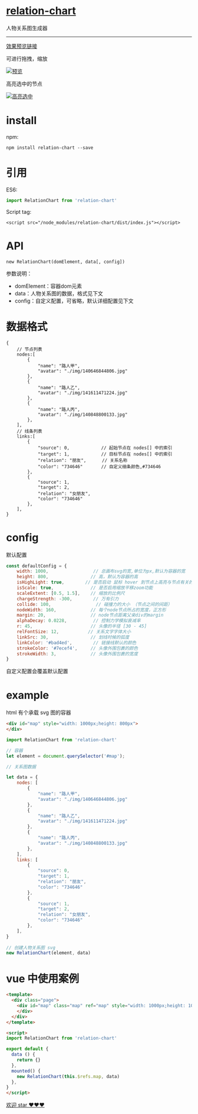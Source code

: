

# [relation-chart](https://github.com/xiedajian/relation-chart)

人物关系图生成器

---

[效果预览链接](https://xiedajian.github.io/relation-chart/examples/demo1/index.html)

可进行拖拽，缩放

[![预览](https://xiedajian.github.io/relation-chart/demo.jpg)](https://xiedajian.github.io/relation-chart/examples/demo1/index.html)

高亮选中的节点

[![高亮选中](https://xiedajian.github.io/relation-chart/demo2.jpg)](https://xiedajian.github.io/relation-chart/examples/demo1/index.html)

# install

npm:
```
npm install relation-chart --save
```

# 引用
ES6:
```javascript
import RelationChart from 'relation-chart'
```

Script tag:
```
<script src="/node_modules/relation-chart/dist/index.js"></script>
```

# API
```
new RelationChart(domElement, data[, config])
```
参数说明：
- domElement：容器dom元素
- data：人物关系图的数据，格式见下文
- config：自定义配置，可省略，默认详细配置见下文



# 数据格式
```
{
    // 节点列表
    nodes:[
        {
            "name": "路人甲",
            "avatar": "./img/140646844806.jpg"
        },
        {
            "name": "路人乙",
            "avatar": "./img/141611471224.jpg"
        },
        {
            "name": "路人丙",
            "avatar": "./img/140848800133.jpg"
        },
    ],
    // 线条列表
    links:[
        {
            "source": 0,            // 起始节点在 nodes[] 中的索引
            "target": 1,            // 目标节点在 nodes[] 中的索引
            "relation": "朋友",      // 关系名称
            "color": "734646"       // 自定义细条颜色,#734646
        },
        {
            "source": 1,
            "target": 2,
            "relation": "女朋友",
            "color": "734646"
        },
    ],
}
```



# config

默认配置
```javascript
const defaultConfig = {
    width: 1000,                 // 总画布svg的宽,单位为px,默认为容器的宽
    height: 800,                // 高，默认为容器的高
    isHighLight: true,        // 是否启动 鼠标 hover 到节点上高亮与节点有关的节点，其他无关节点透明的功能
    isScale: true,              // 是否启用缩放平移zoom功能
    scaleExtent: [0.5, 1.5],    // 缩放的比例尺
    chargeStrength: -300,        // 万有引力
    collide: 100,                 // 碰撞力的大小 （节点之间的间距）
    nodeWidth: 160,             // 每个node节点所占的宽度，正方形
    margin: 20,                 // node节点距离父亲div的margin
    alphaDecay: 0.0228,          // 控制力学模拟衰减率
    r: 45,                      // 头像的半径 [30 - 45]
    relFontSize: 12,           // 关系文字字体大小
    linkSrc: 30,                // 划线时候的弧度
    linkColor: '#bad4ed',        // 链接线默认的颜色
    strokeColor: '#7ecef4',     // 头像外围包裹的颜色
    strokeWidth: 3,             // 头像外围包裹的宽度
}
```
自定义配置会覆盖默认配置



# example

html 有个承载 svg 图的容器
```html
<div id="map" style="width: 1000px;height: 800px">
</div>
```

```javascript
import RelationChart from 'relation-chart'

// 容器
let element = document.querySelector('#map');

// 关系图数据

let data = {
    nodes: [
        {
            "name": "路人甲",
            "avatar": "./img/140646844806.jpg"
        },
        {
            "name": "路人乙",
            "avatar": "./img/141611471224.jpg"
        },
        {
            "name": "路人丙",
            "avatar": "./img/140848800133.jpg"
        },
    ],
    links: [
        {
            "source": 0,
            "target": 1,
            "relation": "朋友",
            "color": "734646"
        },
        {
            "source": 1,
            "target": 2,
            "relation": "女朋友",
            "color": "734646"
        },
    ],
}
 
// 创建人物关系图 svg
new RelationChart(element, data)
```


# vue 中使用案例

```html
<template>
  <div class="page">
    <div id="map" class="map" ref="map" style="width: 1000px;height: 1000px;">
    </div>
  </div>
</template>
```
```html
<script>
import RelationChart from 'relation-chart'

export default {
  data () {
    return {}
  },
  mounted() {
    new RelationChart(this.$refs.map, data)
  },
}
</script>
```

[欢迎 star ❤❤❤](https://github.com/xiedajian/relation-chart)
